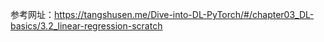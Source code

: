 参考网址：https://tangshusen.me/Dive-into-DL-PyTorch/#/chapter03_DL-basics/3.2_linear-regression-scratch
